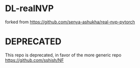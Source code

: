 # DL-realNVP
forked from <https://github.com/senya-ashukha/real-nvp-pytorch>

# DEPRECATED
This repo is deprecated, in favor of the more generic repo <https://github.com/sshish/NF>
